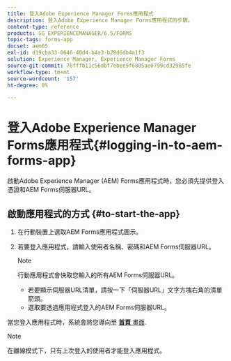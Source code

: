 ```yaml
---
title: 登入Adobe Experience Manager Forms應用程式
description: 登入Adobe Experience Manager Forms應用程式的步驟。
content-type: reference
products: SG_EXPERIENCEMANAGER/6.5/FORMS
topic-tags: forms-app
docset: aem65
exl-id: d19cba33-0646-40d4-b4a3-b28d6db4a1f3
solution: Experience Manager, Experience Manager Forms
source-git-commit: 76fffb11c56dbf7ebee9f6805ae0799cd32985fe
workflow-type: tm+mt
source-wordcount: '157'
ht-degree: 0%

---
```


# 登入Adobe Experience Manager Forms應用程式{#logging-in-to-aem-forms-app}

啟動Adobe Experience Manager (AEM) Forms應用程式時，您必須先提供登入憑證和AEM Forms伺服器URL。

## 啟動應用程式的方式 {#to-start-the-app}

1. 在行動裝置上選取AEM Forms應用程式圖示。
1. 若要登入應用程式，請輸入使用者名稱、密碼和AEM Forms伺服器URL。

   >[!NOTE]
   >
   >行動應用程式會快取您輸入的所有AEM Forms伺服器URL。
   >
   >    * 若要顯示伺服器URL清單，請按一下「伺服器URL」文字方塊右角的清單箭頭。
   >    * 選取要透過應用程式登入的AEM Forms伺服器URL。

當您登入應用程式時，系統會將您導向至 [**首頁** 畫面](../../forms/using/home-screen.md).

>[!NOTE]
>
>在離線模式下，只有上次登入的使用者才能登入應用程式。
